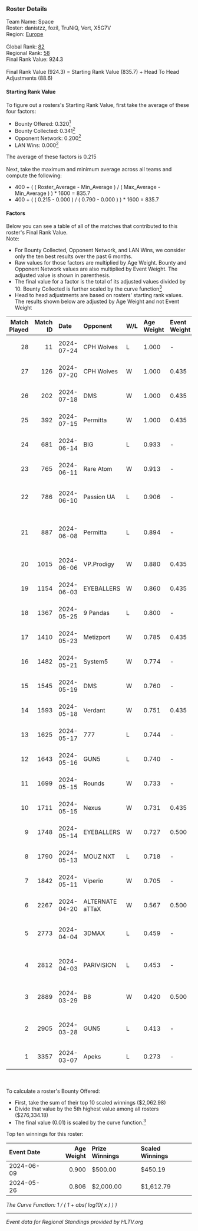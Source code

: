### Roster Details<br />
Team Name: Space<br />
Roster: danistzz, fozil, TruNiQ, Vert, X5G7V<br />
Region: [Europe]( ../standings_europe.md)<br />
<br />
Global Rank: [82](../standings_global.md)<br />
Regional Rank: [58]( ../standings_europe.md)<br />
Final Rank Value:  924.3<br />
<br />
Final Rank Value (924.3) = Starting Rank Value (835.7) + Head To Head Adjustments (88.6)<br />

#### Starting Rank Value<br />
To figure out a rosters's Starting Rank Value, first take the average of these four factors:<br />
- Bounty Offered: 0.320[<sup>1</sup>](#table2)
- Bounty Collected: 0.341[<sup>2</sup>](#table1)
- Opponent Network: 0.200[<sup>2</sup>](#table1)
- LAN Wins: 0.000[<sup>2</sup>](#table1)

The average of these factors is 0.215<br />
<br />
Next, take the maximum and minimum average across all teams and compute the following:<br />
- 400 + ( ( Roster_Average - Min_Average ) / ( Max_Average - Min_Average ) ) * 1600 = 835.7
- 400 + ( ( 0.215 - 0.000 ) / ( 0.790 - 0.000 ) ) * 1600 = 835.7


#### Factors<br />
Below you can see a table of all of the matches that contributed to this roster's Final Rank Value.<br />
Note:<br />

- For Bounty Collected, Opponent Network, and LAN Wins, we consider only the ten best results over the past 6 months.
- Raw values for those factors are multiplied by Age Weight. Bounty and Opponent Network values are also multiplied by Event Weight. The adjusted value is shown in parenthesis.
- The final value for a factor is the total of its adjusted values divided by 10. Bounty Collected is further scaled by the curve function[<sup>3</sup>](#curveFunction)
- Head to head adjustments are based on rosters' starting rank values. The results shown below are adjusted by Age Weight and not Event Weight
<span id="table1"></span><br />


| Match Played | Match ID | Date       | Opponent        | W/L | Age Weight | Event Weight | Bounty Collected | Opponent Network | LAN Wins  | H2H Adj. | Roster                                    |
| -: | -: | :- | :- | :- | :- | :- | :- | :- | :- | -: | :- |
|           28 |       11 | 2024-07-24 | CPH Wolves      | L   | 1.000      | -            | -                | -                | -         |   -19.01 | danistzz, fozil, TruNiQ, Vert, X5G7V      |
|           27 |      126 | 2024-07-20 | CPH Wolves      | W   | 1.000      | 0.435        | 0.005 (0.002)    | 0.388 (0.169)    | 0 (0.000) |    12.09 | danistzz, fozil, TruNiQ, Vert, X5G7V      |
|           26 |      202 | 2024-07-18 | DMS             | W   | 1.000      | 0.435        | -                | 0.461 (0.200)    | 0 (0.000) |    14.82 | danistzz, fozil, TruNiQ, Vert, X5G7V      |
|           25 |      392 | 2024-07-15 | Permitta        | W   | 1.000      | 0.435        | 0.032 (0.014)    | 0.790 (0.343)    | 0 (0.000) |    17.54 | danistzz, fozil, TruNiQ, Vert, X5G7V      |
|           24 |      681 | 2024-06-14 | BIG             | L   | 0.933      | -            | -                | -                | -         |    -2.66 | danistzz, fozil, TruNiQ, Vert, X5G7V      |
|           23 |      765 | 2024-06-11 | Rare Atom       | W   | 0.913      | -            | -                | -                | 0 (0.000) |     6.62 | danistzz, fozil, TruNiQ, Vert, X5G7V      |
|           22 |      786 | 2024-06-10 | Passion UA      | L   | 0.906      | -            | -                | -                | -         |    -8.38 | danistzz, fozil, H4SAN4TOR, Vert, X5G7V   |
|           21 |      887 | 2024-06-08 | Permitta        | L   | 0.894      | -            | -                | -                | -         |   -12.84 | danistzz, fozil, H4SAN4TOR, TruNiQ, X5G7V |
|           20 |     1015 | 2024-06-06 | VP.Prodigy      | W   | 0.880      | 0.435        | 0.033 (0.012)    | 0.462 (0.176)    | 0 (0.000) |    14.89 | danistzz, fozil, TruNiQ, Vert, X5G7V      |
|           19 |     1154 | 2024-06-03 | EYEBALLERS      | W   | 0.860      | 0.435        | 0.007 (0.003)    | 0.571 (0.214)    | 0 (0.000) |    12.45 | danistzz, fozil, TruNiQ, Vert, X5G7V      |
|           18 |     1367 | 2024-05-25 | 9 Pandas        | L   | 0.800      | -            | -                | -                | -         |    -6.70 | danistzz, fozil, TruNiQ, Vert, X5G7V      |
|           17 |     1410 | 2024-05-23 | Metizport       | W   | 0.785      | 0.435        | 0.051 (0.017)    | 0.460 (0.157)    | 0 (0.000) |    16.19 | danistzz, fozil, TruNiQ, Vert, X5G7V      |
|           16 |     1482 | 2024-05-21 | System5         | W   | 0.774      | -            | -                | -                | 0 (0.000) |     6.43 | danistzz, fozil, TruNiQ, Vert, X5G7V      |
|           15 |     1545 | 2024-05-19 | DMS             | W   | 0.760      | -            | -                | -                | 0 (0.000) |    12.58 | danistzz, fozil, TruNiQ, Vert, X5G7V      |
|           14 |     1593 | 2024-05-18 | Verdant         | W   | 0.751      | 0.435        | 0.019 (0.006)    | -                | 0 (0.000) |    14.40 | danistzz, fozil, TruNiQ, Vert, X5G7V      |
|           13 |     1625 | 2024-05-17 | 777             | L   | 0.744      | -            | -                | -                | -         |   -15.60 | danistzz, fozil, TruNiQ, Vert, X5G7V      |
|           12 |     1643 | 2024-05-16 | GUN5            | L   | 0.740      | -            | -                | -                | -         |    -9.07 | danistzz, fozil, TruNiQ, Vert, X5G7V      |
|           11 |     1699 | 2024-05-15 | Rounds          | W   | 0.733      | -            | -                | -                | -         |     1.54 | danistzz, fozil, TruNiQ, Vert, X5G7V      |
|           10 |     1711 | 2024-05-15 | Nexus           | W   | 0.731      | 0.435        | 0.018 (0.006)    | 0.480 (0.153)    | -         |     9.88 | danistzz, fozil, TruNiQ, Vert, X5G7V      |
|            9 |     1748 | 2024-05-14 | EYEBALLERS      | W   | 0.727      | 0.500        | 0.007 (0.003)    | 0.571 (0.208)    | -         |    12.98 | danistzz, fozil, TruNiQ, Vert, X5G7V      |
|            8 |     1790 | 2024-05-13 | MOUZ NXT        | L   | 0.718      | -            | -                | -                | -         |    -5.29 | danistzz, fozil, TruNiQ, Vert, X5G7V      |
|            7 |     1842 | 2024-05-11 | Viperio         | W   | 0.705      | -            | -                | -                | -         |     4.85 | danistzz, fozil, TruNiQ, Vert, X5G7V      |
|            6 |     2267 | 2024-04-20 | ALTERNATE aTTaX | W   | 0.567      | 0.500        | 0.041 (0.012)    | 0.638 (0.181)    | -         |    12.22 | danistzz, fozil, TruNiQ, Vert, X5G7V      |
|            5 |     2773 | 2024-04-04 | 3DMAX           | L   | 0.459      | -            | -                | -                | -         |    -1.44 | danistzz, fozil, TruNiQ, Vert, waterfaLLZ |
|            4 |     2812 | 2024-04-03 | PARIVISION      | L   | 0.453      | -            | -                | -                | -         |    -3.40 | danistzz, fozil, TruNiQ, Vert, waterfaLLZ |
|            3 |     2889 | 2024-03-29 | B8              | W   | 0.420      | 0.500        | 0.206 (0.043)    | 0.933 (0.196)    | -         |    10.92 | danistzz, fozil, TruNiQ, Vert, waterfaLLZ |
|            2 |     2905 | 2024-03-28 | GUN5            | L   | 0.413      | -            | -                | -                | -         |    -4.63 | danistzz, fozil, TruNiQ, Vert, waterfaLLZ |
|            1 |     3357 | 2024-03-07 | Apeks           | L   | 0.273      | -            | -                | -                | -         |    -2.80 | enzero, fozil, TruNiQ, Vert, waterfaLLZ   |

<br />
<span id="table2"></span><br />
To calculate a roster's Bounty Offered:<br />

- First, take the sum of their top 10 scaled winnings ($2,062.98)
- Divide that value by the 5th highest value among all rosters ($276,334.18)
- The final value (0.01) is scaled by the curve function.[<sup>3</sup>](#curveFunction)

Top ten winnings for this roster:<br />

| Event Date | Age Weight | Prize Winnings | Scaled Winnings |
| :- | -: | :- | :- |
| 2024-06-09 |      0.900 | $500.00        | $450.19         |
| 2024-05-26 |      0.806 | $2,000.00      | $1,612.79       |


<span id="curveFunction"></span>_The Curve Function: 1 / ( 1 + abs( log10( x ) ) )_<br />

---
_Event data for Regional Standings provided by HLTV.org_<br />
